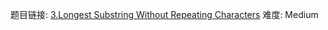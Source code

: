 题目链接: [3.Longest Substring Without Repeating Characters][1]
难度: Medium

[1]: https://leetcode.com/problems/longest-substring-without-repeating-characters/